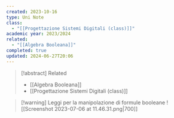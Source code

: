 ```yaml
---
created: 2023-10-16
type: Uni Note
class:
  - "[[Progettazione Sistemi Digitali (class)]]"
academic year: 2023/2024
related:
  - "[[Algebra Booleana]]"
completed: true
updated: 2024-06-27T20:06
---
```

>[!abstract] Related
>- [[Algebra Booleana]]
>- [[Progettazione Sistemi Digitali (class)]]

>[!warning] Leggi per la manipolazione di formule booleane
>![[Screenshot 2023-07-06 at 11.46.31.png|700]]
